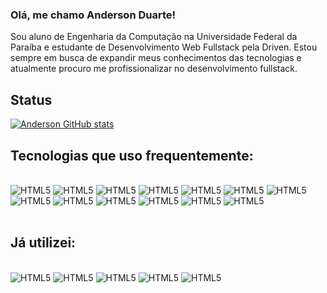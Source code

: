 ### Olá, me chamo Anderson Duarte!

Sou aluno de Engenharia da Computação na Universidade Federal da Paraíba e estudante de Desenvolvimento Web Fullstack pela Driven. Estou sempre em busca de expandir meus conhecimentos das tecnologias e atualmente procuro me profissionalizar no desenvolvimento fullstack.

## Status

[![Anderson GitHub stats](https://github-readme-stats-git-masterrstaa-rickstaa.vercel.app/api?username=01AndersonDuarte)](https://github.com/01AndersonDuarte/github-readme-stats)


## Tecnologias que uso frequentemente:

<div style="display: inline_block"><br>
    <img aling="center" alt="HTML5" src="https://img.shields.io/badge/HTML5-E34F26?style=for-the-badge&logo=html5&logoColor=white"/>
    <img aling="center" alt="HTML5" src="https://img.shields.io/badge/CSS3-1572B6?style=for-the-badge&logo=css3&logoColor=white"/>
    <img aling="center" alt="HTML5" src="https://img.shields.io/badge/JavaScript-F7DF1E?style=for-the-badge&logo=javascript&logoColor=white"/>
    <img aling="center" alt="HTML5" src="https://img.shields.io/badge/React-20232A?style=for-the-badge&logo=react&logoColor=white"/>
    <img aling="center" alt="HTML5" src="https://img.shields.io/badge/Node%20js-339933?style=for-the-badge&logo=nodedotjs&logoColor=white"/>
    <img aling="center" alt="HTML5" src="https://img.shields.io/badge/TypeScript-007ACC?style=for-the-badge&logo=typescript&logoColor=white"/>
    <img aling="center" alt="HTML5" src="https://img.shields.io/badge/Prisma-3982CE?style=for-the-badge&logo=Prisma&logoColor=white"/>
    <img aling="center" alt="HTML5" src="https://img.shields.io/badge/PostgreSQL-316192?style=for-the-badge&logo=postgresql&logoColor=white"/>
    <img aling="center" alt="HTML5" src="https://img.shields.io/badge/MongoDB-4EA94B?style=for-the-badge&logo=mongodb&logoColor=white"/>
    <img aling="center" alt="HTML5" src="https://img.shields.io/badge/redis-%23DD0031.svg?&style=for-the-badge&logo=redis&logoColor=white"/>
    <img aling="center" alt="HTML5" src="https://img.shields.io/badge/Jest-C21325?style=for-the-badge&logo=jest&logoColor=white"/>
    <img aling="center" alt="HTML5" src="https://img.shields.io/badge/nestjs-E0234E?style=for-the-badge&logo=nestjs&logoColor=white"/>
    <img aling="center" alt="HTML5" src="https://img.shields.io/badge/styled--components-DB7093?style=for-the-badge&logo=styled-components&logoColor=white"/>
</div><br>

## Já utilizei:

<div style="display: inline_block"><br>
    <img aling="center" alt="HTML5" src="https://img.shields.io/badge/C-00599C?style=for-the-badge&logo=c&logoColor=white"/>
    <img aling="center" alt="HTML5" src="https://img.shields.io/badge/C%2B%2B-00599C?style=for-the-badge&logo=c%2B%2B&logoColor=white"/>
    <img aling="center" alt="HTML5" src="https://img.shields.io/badge/Python-FFD43B?style=for-the-badge&logo=python&logoColor=blue"/>
    <img aling="center" alt="HTML5" src="https://img.shields.io/badge/Ionic-3880FF?style=for-the-badge&logo=ionic&logoColor=white"/>
    <img aling="center" alt="HTML5" src="https://img.shields.io/badge/Android_Studio-3DDC84?style=for-the-badge&logo=android-studio&logoColor=white"/>
</div><br>

